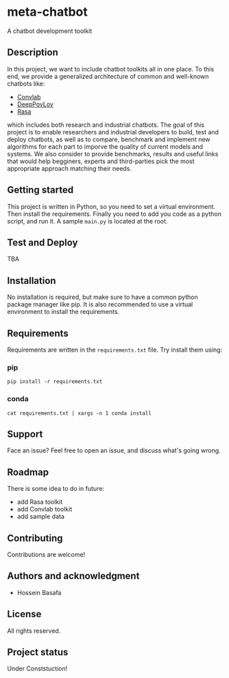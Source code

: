 # meta-chatbot
A chatbot development toolkit


## Description

In this project, we want to include chatbot toolkits all in one place. To this end, we provide a generalized architecture of common and well-known chatbots like:
 - [Convlab](https://github.com/ConvLab/ConvLab)
 - [DeepPovLov](https://deeppavlov.ai/)
 - [Rasa](https://rasa.com/)

which includes both research and industrial chatbots. The goal of this project is to enable researchers and industrial developers to build, test and deploy chatbots, as well as to compare, benchmark and implement new algorithms for each part to imporve the quality of current models and systems. We also consider to provide benchmarks, results and useful links that would help begginers, experts and third-parties pick the most appropriate approach matching their needs.


## Getting started

This project is written in Python, so you need to set a virtual environment. Then install the requirements.
Finally you need to add you code as a python script, and run it. A sample ```main.py``` is located at the root.

## Test and Deploy

TBA

## Installation
No installation is required, but make sure to have a common python package manager like pip. It is also recommended to use a virtual environment to install the requirements.

## Requirements
Requirements are written in the ```requirements.txt``` file. Try install them using:
### pip
```
pip install -r requirements.txt
```
### conda
```
cat requirements.txt | xargs -n 1 conda install
```

## Support
Face an issue? Feel free to open an issue, and discuss what's going wrong.

## Roadmap
There is some idea to do in future:
- add Rasa toolkit
- add Convlab toolkit
- add sample data


## Contributing
Contributions are welcome!

## Authors and acknowledgment
- Hossein Basafa

## License
All rights reserved.

## Project status
Under Conststuction!
